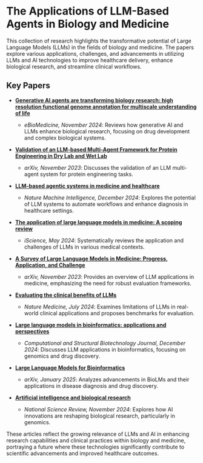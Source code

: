 # The Applications of LLM-Based Agents in Biology and Medicine

This collection of research highlights the transformative potential of Large Language Models (LLMs) in the fields of biology and medicine. The papers explore various applications, challenges, and advancements in utilizing LLMs and AI technologies to improve healthcare delivery, enhance biological research, and streamline clinical workflows.

## Key Papers

- **[Generative AI agents are transforming biology research: high resolution functional genome annotation for multiscale understanding of life](https://www.thelancet.com/journals/ebiom/article/PIIS2352-3964(24)00482-1/fulltext)**
  - *eBioMedicine, November 2024*: Reviews how generative AI and LLMs enhance biological research, focusing on drug development and complex biological systems.

- **[Validation of an LLM-based Multi-Agent Framework for Protein Engineering in Dry Lab and Wet Lab](https://arxiv.org/abs/2411.06029v1)**
  - *arXiv, November 2023*: Discusses the validation of an LLM multi-agent system for protein engineering tasks.

- **[LLM-based agentic systems in medicine and healthcare](https://doi.org/10.1038/s42256-024-00944-1)**
  - *Nature Machine Intelligence, December 2024*: Explores the potential of LLM systems to automate workflows and enhance diagnosis in healthcare settings.

- **[The application of large language models in medicine: A scoping review](https://doi.org/10.1016/j.isci.2024.109713)**
  - *iScience, May 2024*: Systematically reviews the application and challenges of LLMs in various medical contexts.

- **[A Survey of Large Language Models in Medicine: Progress, Application, and Challenge](https://arxiv.org/abs/2311.05112)**
  - *arXiv, November 2023*: Provides an overview of LLM applications in medicine, emphasizing the need for robust evaluation frameworks.

- **[Evaluating the clinical benefits of LLMs](https://www.nature.com/articles/s41591-024-03181-6)**
  - *Nature Medicine, July 2024*: Examines limitations of LLMs in real-world clinical applications and proposes benchmarks for evaluation.

- **[Large language models in bioinformatics: applications and perspectives](https://www.sciencedirect.com/science/article/pii/S2001037024003209)**
  - *Computational and Structural Biotechnology Journal, December 2024*: Discusses LLM applications in bioinformatics, focusing on genomics and drug discovery.

- **[Large Language Models for Bioinformatics](https://arxiv.org/abs/2501.06271)**
  - *arXiv, January 2025*: Analyzes advancements in BioLMs and their applications in disease diagnosis and drug discovery.

- **[Artificial intelligence and biological research](https://doi.org/10.1093/nsr/nwae415)**
  - *National Science Review, November 2024*: Explores how AI innovations are reshaping biological research, particularly in genomics.

These articles reflect the growing relevance of LLMs and AI in enhancing research capabilities and clinical practices within biology and medicine, portraying a future where these technologies significantly contribute to scientific advancements and improved healthcare outcomes.